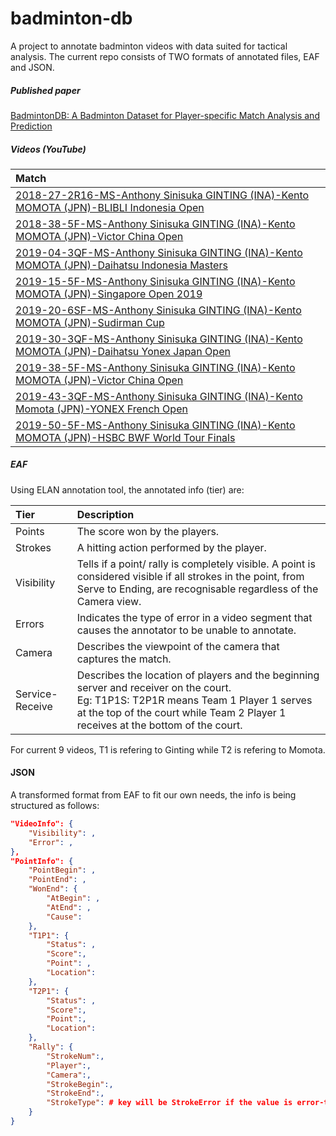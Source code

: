 # badminton-db

A project to annotate badminton videos with data suited for tactical analysis. The current repo consists of TWO formats of annotated files, EAF and JSON.

##### Published paper

[BadmintonDB: A Badminton Dataset for Player-specific Match Analysis and Prediction](https://dl.acm.org/doi/abs/10.1145/3552437.3555696)

##### Videos (YouTube)

| **Match**                                                                                                                                  |
| :----------------------------------------------------------------------------------------------------------------------------------------- |
| [2018-27-2R16-MS-Anthony Sinisuka GINTING (INA)-Kento MOMOTA (JPN)-BLIBLI Indonesia Open](https://www.youtube.com/watch?v=YKjJVB3d860)     |
| [2018-38-5F-MS-Anthony Sinisuka GINTING (INA)-Kento MOMOTA (JPN)-Victor China Open](https://www.youtube.com/watch?v=3mMzr0Rc94c)           |
| [2019-04-3QF-MS-Anthony Sinisuka GINTING (INA)-Kento MOMOTA (JPN)-Daihatsu Indonesia Masters](https://www.youtube.com/watch?v=KDRdcHx3dmI) |
| [2019-15-5F-MS-Anthony Sinisuka GINTING (INA)-Kento MOMOTA (JPN)-Singapore Open 2019](https://youtu.be/KkwNopIQkP4)                        |
| [2019-20-6SF-MS-Anthony Sinisuka GINTING (INA)-Kento MOMOTA (JPN)-Sudirman Cup](https://youtu.be/1kZwH8SU4BQ)                              |
| [2019-30-3QF-MS-Anthony Sinisuka GINTING (INA)-Kento MOMOTA (JPN)-Daihatsu Yonex Japan Open](https://youtu.be/YfyTSydRknQ)                 |
| [2019-38-5F-MS-Anthony Sinisuka GINTING (INA)-Kento MOMOTA (JPN)-Victor China Open](https://youtu.be/zPAuJIkpR3k)                          |
| [2019-43-3QF-MS-Anthony Sinisuka GINTING (INA)-Kento Momota (JPN)-YONEX French Open](https://www.youtube.com/watch?v=MkBe-khRTNs)          |
| [2019-50-5F-MS-Anthony Sinisuka GINTING (INA)-Kento MOMOTA (JPN)-HSBC BWF World Tour Finals](https://www.youtube.com/watch?v=-vBEdAfSX4w)  |

##### EAF

Using ELAN annotation tool, the annotated info (tier) are:

| **Tier**        | **Description**                                                                                                                                                                                                             |
| :-------------- | :-------------------------------------------------------------------------------------------------------------------------------------------------------------------------------------------------------------------------- |
| Points          | The score won by the players.                                                                                                                                                                                               |
| Strokes         | A hitting action performed by the player.                                                                                                                                                                                   |
| Visibility      | Tells if a point/ rally is completely visible. A point is considered visible if all strokes in the point, from Serve to Ending, are recognisable regardless of the Camera view.                                             |
| Errors          | Indicates the type of error in a video segment that causes the annotator to be unable to annotate.                                                                                                                          |
| Camera          | Describes the viewpoint of the camera that captures the match.                                                                                                                                                              |
| Service-Receive | Describes the location of players and the beginning server and receiver on the court. <br> Eg: T1P1S: T2P1R means Team 1 Player 1 serves at the top of the court while Team 2 Player 1 receives at the bottom of the court. |

For current 9 videos, T1 is refering to Ginting while T2 is refering to Momota.

#### JSON

A transformed format from EAF to fit our own needs, the info is being structured as follows:

```json
"VideoInfo": {
    "Visibility": ,
    "Error": ,
},
"PointInfo": {
    "PointBegin": ,
    "PointEnd": ,
    "WonEnd": {
        "AtBegin": ,
        "AtEnd": ,
        "Cause":
    },
    "T1P1": {
        "Status": ,
        "Score":,
        "Point": ,
        "Location":
    },
    "T2P1": {
        "Status": ,
        "Score":,
        "Point":,
        "Location":
    },
    "Rally": {
        "StrokeNum":,
        "Player":,
        "Camera":,
        "StrokeBegin":,
        "StrokeEnd":,
        "StrokeType": # key will be StrokeError if the value is error-tier
    }
}
```
